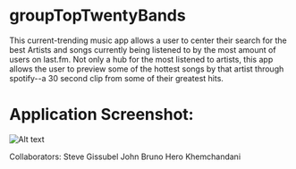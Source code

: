 # groupTopTwentyBands

This current-trending music app allows a user to center their search for the best Artists and songs currently being listened to by the most amount of users on last.fm.  Not only a hub for the most listened to artists, this app allows the user to preview some of the hottest songs by that artist through spotify--a 30 second clip from some of their greatest hits. 

# Application Screenshot:

![Alt text](/relative/path/to/musicality.png?raw=true "Optional Title")


Collaborators:
Steve Gissubel
John Bruno
Hero Khemchandani
